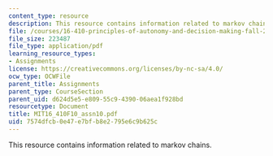 ```yaml
---
content_type: resource
description: This resource contains information related to markov chains.
file: /courses/16-410-principles-of-autonomy-and-decision-making-fall-2010/7574dfcb0e47e7bfb8e2795e6c9b625c_MIT16_410F10_assn10.pdf
file_size: 223487
file_type: application/pdf
learning_resource_types:
- Assignments
license: https://creativecommons.org/licenses/by-nc-sa/4.0/
ocw_type: OCWFile
parent_title: Assignments
parent_type: CourseSection
parent_uid: d624d5e5-e809-55c9-4390-06aea1f928bd
resourcetype: Document
title: MIT16_410F10_assn10.pdf
uid: 7574dfcb-0e47-e7bf-b8e2-795e6c9b625c
---
```

This resource contains information related to markov chains.